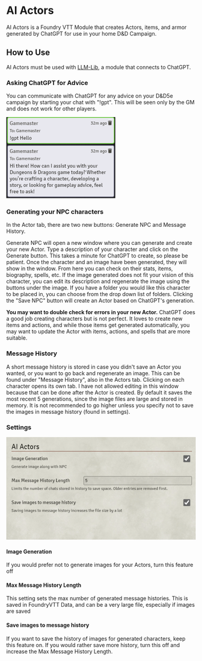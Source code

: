 # AI Actors

AI Actors is a Foundry VTT Module that creates Actors, items, and armor generated by ChatGPT for use in your home D&D Campaign. 
 
## How to Use

AI Actors must be used with [LLM-Lib](https://github.com/rachsg7/llm-lib), a module that connects to ChatGPT.

### Asking ChatGPT for Advice

You can communicate with ChatGPT for any advice on your D&D5e campaign by starting your chat with "!gpt". This will be seen only by the GM and does not work for other players.

![An image of FoundryVTT chat from the GM, saying "!gpt Hello" and ChatGPT responding](images/chat-img.png)

### Generating your NPC characters

In the Actor tab, there are two new buttons: Generate NPC and Message History. 

Generate NPC will open a new window where you can generate and create your new Actor. Type a description of your character and click on the Generate button. This takes a minute for ChatGPT to create, so please be patient. Once the character and an image have been generated, they will show in the window. From here you can check on their stats, items, biography, spells, etc. If the image generated does not fit your vision of this character, you can edit its description and regenerate the image using the buttons under the image. If you have a folder you would like this character to be placed in, you can choose from the drop down list of folders. Clicking the "Save NPC" button will create an Actor based on ChatGPT's generation. 

**You may want to double check for errors in your new Actor.** ChatGPT does a good job creating characters but is not perfect. It loves to create new items and actions, and while those items get generated automatically, you may want to update the Actor with items, actions, and spells that are more suitable. 

### Message History

A short message history is stored in case you didn't save an Actor you wanted, or you want to go back and regenerate an image. This can be found under "Message History", also in the Actors tab. Clicking on each character opens its own tab. I have not allowed editing in this window because that can be done after the Actor is created. By default it saves the most recent 5 generations, since the image files are large and stored in memory. It is not recommended to go higher unless you specify not to save the images in message history (found in settings). 

### Settings

![An image of FoundryVTT Settings for AI Actors](images/settings-img.png)

#### Image Generation

If you would prefer not to generate images for your Actors, turn this feature off

#### Max Message History Length

This setting sets the max number of generated message histories. This is saved in FoundryVTT Data, and can be a very large file, especially if images are saved

#### Save images to message history

If you want to save the history of images for generated characters, keep this feature on. If you would rather save more history, turn this off and increase the Max Message History Length.